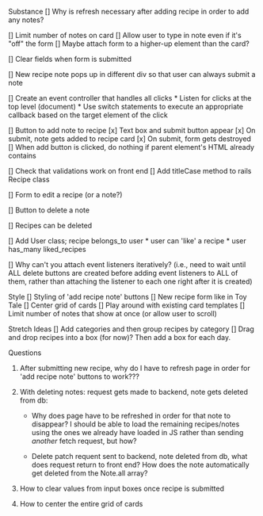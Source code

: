 Substance
[] Why is refresh necessary after adding recipe in order to add any notes?

[] Limit number of notes on card
    [] Allow user to type in note even if it's "off" the form
    [] Maybe attach form to a higher-up element than the card?

[] Clear fields when form is submitted

[] New recipe note pops up in different div so that user can always submit a note

[] Create an event controller that handles all clicks
    * Listen for clicks at the top level (document)
    * Use switch statements to execute an appropriate callback based on the target element of the click

[] Button to add note to recipe
    [x] Text box and submit button appear
    [x] On submit, note gets added to recipe card 
    [x] On submit, form gets destroyed
    [] When add button is clicked, do nothing if parent element's HTML already contains <form>

[] Check that validations work on front end 
    [] Add titleCase method to rails Recipe class

[] Form to edit a recipe (or a note?)

[] Button to delete a note

[] Recipes can be deleted

[] Add User class; recipe belongs_to user
    * user can 'like' a recipe
    * user has_many liked_recipes

[] Why can't you attach event listeners iteratively? (i.e., need to wait until ALL delete buttons are created before adding event listeners to ALL of them, rather than attaching the listener to each one right after it is created)

Style
[] Styling of 'add recipe note' buttons
[] New recipe form like in Toy Tale
[] Center grid of cards
[] Play around with existing card templates
[] Limit number of notes that show at once (or allow user to scroll)

Stretch Ideas
[] Add categories and then group recipes by category
[] Drag and drop recipes into a box (for now)? Then add a box for each day.

Questions
1. After submitting new recipe, why do I have to refresh page in order for 'add recipe note' buttons to work???

2. With deleting notes: request gets made to backend, note gets deleted from db:
    * Why does page have to be refreshed in order for that note to disappear? I should be able to load the remaining recipes/notes using the ones we already have loaded in JS rather than sending *another* fetch request, but how?

    * Delete patch requent sent to backend, note deleted from db, what does request return to front end? How does the note automatically get deleted from the Note.all array?

3. How to clear values from input boxes once recipe is submitted

4. How to center the entire grid of cards




